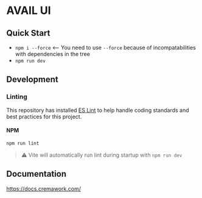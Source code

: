 # AVAIL UI

## Quick Start
* `npm i --force` <-- You need to use `--force` because of incompatabilities with dependencies in the tree
* `npm run dev`

## Development

### Linting
This repository has installed [ES Lint](https://eslint.org/) to help handle coding standards and best practices for this project.

#### NPM
```bash
npm run lint
```

> :warning: Vite will automatically run lint during startup with `npm run dev`

## Documentation
https://docs.cremawork.com/

